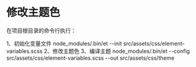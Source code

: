 # 修改主题色

在项目根目录的命令行执行：

1、初始化变量文件
node_modules/.bin/et --init src/assets/css/element-variables.scss
2、修改主题色
3、编译主题
node_modules/.bin/et --config src/assets/css/element-variables.scss --out src/assets/css/theme
